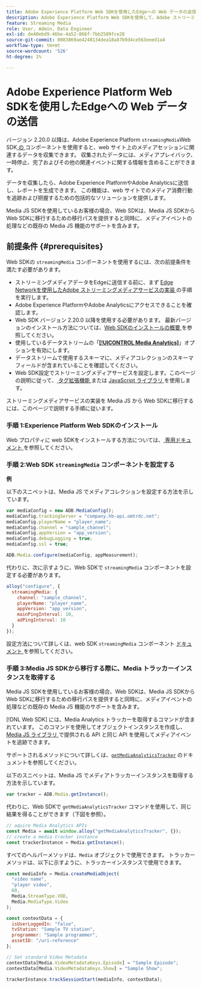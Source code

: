```yaml
---
title: Adobe Experience Platform Web SDKを使用したEdgeへの Web データの送信
description: Adobe Experience Platform Web SDKを使用して、Adobe ストリーミングメディアデータをExperience Platform Edgeに送信する方法について説明します。
feature: Streaming Media
role: User, Admin, Data Engineer
exl-id: de40ebd9-46be-4a52-866f-7bb2589fce28
source-git-commit: 0083869ae4248134dea18a87b9d4ce563eeed1a4
workflow-type: tm+mt
source-wordcount: '526'
ht-degree: 1%

---
```


# Adobe Experience Platform Web SDKを使用したEdgeへの Web データの送信

バージョン 2.20.0 以降は、Adobe Experience Platform `streamingMedia`Web SDK[ の ](https://experienceleague.adobe.com/ja/docs/experience-platform/web-sdk/home) コンポーネントを使用すると、web サイト上のメディアセッションに関連するデータを収集できます。 収集されたデータには、メディアプレイバック、一時停止、完了およびその他の関連イベントに関する情報を含めることができます。

データを収集したら、Adobe Experience PlatformやAdobe Analyticsに送信し、レポートを生成できます。 この機能は、web サイトでのメディア消費行動を追跡および把握するための包括的なソリューションを提供します。

Media JS SDKを使用しているお客様の場合、Web SDKは、Media JS SDKから Web SDKに移行するための移行パスを提供すると同時に、メディアイベントの処理などの既存の Media JS 機能のサポートを含みます。

## 前提条件 {#prerequisites}

Web SDKの `streamingMedia` コンポーネントを使用するには、次の前提条件を満たす必要があります。

* ストリーミングメディアデータをEdgeに送信する前に、まず [Edge Networkを使用したAdobe ストリーミングメディアサービスの実装 ](/help/implementation/edge/implementation-edge.md) の手順を実行します。
* Adobe Experience PlatformやAdobe Analyticsにアクセスできることを確認します。
* Web SDK バージョン 2.20.0 以降を使用する必要があります。 最新バージョンのインストール方法については、[Web SDKのインストールの概要 ](https://experienceleague.adobe.com/ja/docs/experience-platform/web-sdk/install/overview) を参照してください。
* 使用しているデータストリームの「**[[!UICONTROL Media Analytics]](https://experienceleague.adobe.com/ja/docs/experience-platform/datastreams/configure)**」オプションを有効にします。
* データストリームで使用するスキーマに、メディアコレクションのスキーマフィールドが含まれていることを確認してください。
* Web SDK設定でストリーミングメディアサービスを設定します。このページの説明に従って、[ タグ拡張機能 ](#tag-extension) または [JavaScript ライブラリ ](#library) を使用します。

ストリーミングメディアサービスの実装を Media JS から Web SDKに移行するには、このページで説明する手順に従います。

### 手順 1:Experience Platform Web SDKのインストール

Web プロパティに web SDKをインストールする方法については、[ 専用ドキュメント ](https://experienceleague.adobe.com/ja/docs/experience-platform/web-sdk/install/overview) を参照してください。

### 手順 2:Web SDK `streamingMedia` コンポーネントを設定する

**例**

以下のスニペットは、Media JS でメディアコレクションを設定する方法を示しています。

```javascript
var mediaConfig = new ADB.MediaConfig();
mediaConfig.trackingServer = "company.hb-api.omtrdc.net";
mediaConfig.playerName = "player_name";
mediaConfig.channel = "sample_channel";
mediaConfig.appVersion = "app_version";
mediaConfig.debugLogging = true;
mediaConfig.ssl = true;

ADB.Media.configure(mediaConfig, appMeasurement);
```

代わりに、次に示すように、Web SDKで `streamingMedia` コンポーネントを設定する必要があります。

```js
alloy("configure", {
  streamingMedia: {
    channel: "sample_channel",
    playerName: "player_name",
    appVersion: "app_version",
    mainPingInterval: 10,
    adPingInterval: 10
  }
});
```

設定方法について詳しくは、web SDK `streamingMedia` コンポーネント [ ドキュメント ](https://experienceleague.adobe.com/ja/docs/experience-platform/web-sdk/commands/configure/streamingmedia) を参照してください。

### 手順 3:Media JS SDKから移行する際に、Media トラッカーインスタンスを取得する

Media JS SDKを使用しているお客様の場合、Web SDKは、Media JS SDKから Web SDKに移行するための移行パスを提供すると同時に、メディアイベントの処理などの既存の Media JS 機能のサポートを含みます。

[!DNL Web SDK] には、Media Analytics トラッカーを取得するコマンドが含まれています。 このコマンドを使用してオブジェクトインスタンスを作成し、[Media JS ライブラリ ](https://adobe-marketing-cloud.github.io/media-sdks/reference/javascript_3x/APIReference.html) で提供される API と同じ API を使用してメディアイベントを追跡できます。

サポートされるメソッドについて詳しくは、[`getMediaAnalyticsTracker`](https://experienceleague.adobe.com/ja/docs/experience-platform/web-sdk/commands/getmediaanalyticstracker) のドキュメントを参照してください。

以下のスニペットは、Media JS でメディアトラッカーインスタンスを取得する方法を示しています。

```javascript
var tracker = ADB.Media.getInstance();
```

代わりに、Web SDKで `getMediaAnalyticsTracker` コマンドを使用して、同じ結果を得ることができます（下図を参照）。

```js
// aquire Media Analytics APIs
const Media = await window.alloy("getMediaAnalyticsTracker", {});
// create a media tracker instance
const trackerInstance = Media.getInstance();
```

すべてのヘルパーメソッドは、`Media` オブジェクトで使用できます。 トラッカーメソッドは、以下に示すように、トラッカーインスタンスで使用できます。

```js
const mediaInfo = Media.createMediaObject(
  "video name",
  "player video",
  60,
  Media.StreamType.VOD,
  Media.MediaType.Video
);

const contextData = {
  isUserLoggedIn: "false",
  tvStation: "Sample TV station",
  programmer: "Sample programmer",
  assetID: "/uri-reference"
};

// Set standard Video Metadata
contextData[Media.VideoMetadataKeys.Episode] = "Sample Episode";
contextData[Media.VideoMetadataKeys.Show] = "Sample Show";

trackerInstance.trackSessionStart(mediaInfo, contextData);
```
